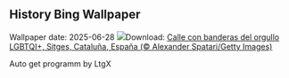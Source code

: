 ## History Bing Wallpaper
Wallpaper date: 2025-06-28
![](https://www.bing.com/th?id=OHR.PrideCatalonia_ES-ES0481311914_UHD.jpg&w=1000)Download: [Calle con banderas del orgullo LGBTQI+, Sitges, Cataluña, España (© Alexander Spatari/Getty Images)](https://www.bing.com/th?id=OHR.PrideCatalonia_ES-ES0481311914_UHD.jpg)

Auto get programm by LtgX
